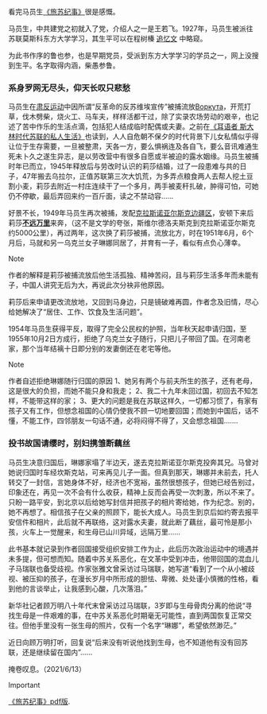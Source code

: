 看完马员生[《旅苏纪事》](https://book.douban.com/subject/6519142/)很是感慨。

马员生，中共建党之初就入了党，介绍人之一是王若飞。1927年，马员生被派往苏联莫斯科东方大学学习，其生平可以在程树榛 [追忆文](https://jslilei.github.io/post/chan-hui-%E2%80%94%E2%80%94-yi-zhong-xin-ling-de-an-wei.html) 中略窥。

为此书作序的鲁也参，也是早期党员，受派到东方大学学习的学员之一，网上没搜到生平。名字取得内涵，柴愚参鲁。

### 系身罗网无尽头，仰天长叹只悲愁

马员生在[肃反运动](https://baike.baidu.com/item/%E8%8B%8F%E8%81%94%E8%82%83%E5%8F%8D%E8%BF%90%E5%8A%A8/3071601?fr=ge_ala)中因所谓“反革命的反苏维埃宣传”被捕流放[Воркута](https://baike.baidu.com/item/%E6%B2%83%E5%B0%94%E5%BA%93%E5%A1%94/1865411?fr=ge_ala)，开荒打草，伐木劈柴，烧火工、马车夫，样样活都干过，除了实录农场劳动的艰辛，也记述了苦中作乐的生活点滴，包括犯人结成临时配偶或夫妻。之前在[《耳语者 斯大林时代苏联的私人生活》](https://book.douban.com/subject/25953571/)也读到，人人自危朝不保夕的时代背景下儿女私情似乎得让位于生存需要，一旦被整肃，天各一方，要么惧祸连及各自飞，要么音讯难通生死未卜久之遂生异志，是以劳改营中有很多自愿或半被迫的露水姻缘。马员生被捕时年已而立，1945年释放后与劳改时认识的莉莎结婚，过了一段患难与共的日子，47年搬去乌拉尔，正值苏联第三次大饥荒，为多弄点粮食两人去帮人挖土豆割小麦，莉莎去附近一村庄连续干了一个多月，两手被麦秆扎破，肿得可怕，可她仍不停歇，最后弄回来约一百斤面，读之不禁动容……

好景不长，1949年马员生再次被捕，发配[克拉斯诺亚尔斯克边疆区](https://baike.baidu.com/item/%E5%85%8B%E6%8B%89%E6%96%AF%E8%AF%BA%E4%BA%9A%E5%B0%94%E6%96%AF%E5%85%8B%E8%BE%B9%E7%96%86%E5%8C%BA/7520825?fromtitle=%E5%85%8B%E6%8B%89%E6%96%AF%E8%AF%BA%E4%BA%9A%E5%B0%94%E6%96%AF%E5%85%8B&fromid=2129464)，安顿下来后莉莎<ins>**不远万里**</ins>来奔，（这不是文学的夸张，斯维尔德洛夫斯克到克拉斯诺亚尔斯克约5000公里），再过两年，这次换了莉莎被捕，流放北方，时在1951年6月，6个月后，马就和另一乌克兰女子琳娜同居了，并育有一子，看似有点负心薄幸。

> [!NOTE]
> 作者的解释是莉莎被捕流放后他生活孤独、精神苦闷，且与莉莎生活多年而未能有子，中国人讲究无后为大，再说此次分袂非他原因。

莉莎后来申请更改流放地，又回到马身边，只是镜破难再圆，作者念及旧情，尽心给她解决了“居住、工作、饮食及生活问题”。

1954年马员生获得平反，取得了完全公民权的护照，当年秋天起申请归国，至1955年10月2日方成行，拒绝了乌克兰女子随行，只把儿子带回了国。在河南老家，那个当年结褵十日即分别的发妻倒还在老宅等他。

> [!NOTE]
>作者自述拒绝琳娜随行归国的原因
1、她另有两个与前夫所生的孩子，还有老母，这是很大的负担，而她不能只身和我走；
2、我二十九年未回过国，初回去不知怎样，不能带这样的家；
3、更大的问题是我在苏联这样久，一切都习惯了，有家有孩子又有工作，但想念祖国的心情仍使我不顾一切地要回国；而她到中国后，话不懂，不能工作，四邻朋友一句话不通，必将闷得不得了，又会想念祖国.......

### 投书故国请缨时，别妇携雏断藕丝
马员生决意归国后，琳娜家塌了半边天，遂去克拉斯诺亚尔斯克投奔其兄。马曾对她说归国时车经坎斯克站，可来再见儿子一面。但真到那天，琳娜并未前去，托人转交了一封信，言她身体不好，经济也不宽裕，虽然很想孩子，但她已经告别过，印象还在，再见一次不会有什么收获，精神上反而会再受一次刺激，所以不来了。只盼一路平安，到北京以后给她写封信并把孩子的相片寄给她，作为纪念。别的，她不再想了。相信孩子在父亲的照顾下，能长大成人。马员生到京后如约寄去报平安信件和相片，此后就不再联络，这对露水夫妻，就此断了藕丝，最可怜是那小孩，火车上一觉醒来，和生母已山川异域，远隔万里……

此书基本就记录到作者回国接受组织安排工作为止，此后历次政治运动中的境遇并未多提，但可想而知。随着中苏关系恶化，在文革中受到冲击，他带回国的混血儿子马瑞联也备受歧视。作家张雅文曾采访过马瑞联，她写道“看到了一个从小被歧视、被压抑的孩子，在漫长岁月中所形成的胆怯、卑微、处处谨小慎微的性格，看到他的言谈举止，让我感到心酸，几次落泪。”

新华社记者顾万明八十年代末曾采访过马瑞联，3岁即与生母骨肉分离的他说“寻找生母是一件艰难的事，在中苏关系恶化时期毫无可能性，直到两国恢复正常交往。但他手里没有一张生母的照片，仅有一个名字“琳娜”，希望依然渺茫。”

近日向顾万明打听，回复说“后来没有听说他找到生母，也不知道他有没有回苏联，还是继续留在国内”……

掩卷叹息。（2021/6/13）

> [!IMPORTANT]
> [《旅苏纪事》pdf版](https://www.marxists.org/chinese/pdf/history_of_international/ma.pdf).